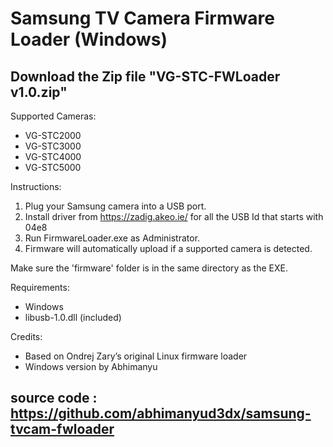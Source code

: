 # Samsung TV Camera Firmware Loader (Windows)

## Download the Zip file "VG-STC-FWLoader v1.0.zip"

Supported Cameras:
- VG-STC2000
- VG-STC3000
- VG-STC4000
- VG-STC5000

Instructions:
1. Plug your Samsung camera into a USB port.
2. Install driver from https://zadig.akeo.ie/ for all the USB Id that starts with 04e8 
3. Run FirmwareLoader.exe as Administrator.
4. Firmware will automatically upload if a supported camera is detected.

Make sure the 'firmware' folder is in the same directory as the EXE.

Requirements:
- Windows
- libusb-1.0.dll (included)

Credits:
- Based on Ondrej Zary’s original Linux firmware loader
- Windows version by Abhimanyu

## source code : https://github.com/abhimanyud3dx/samsung-tvcam-fwloader
